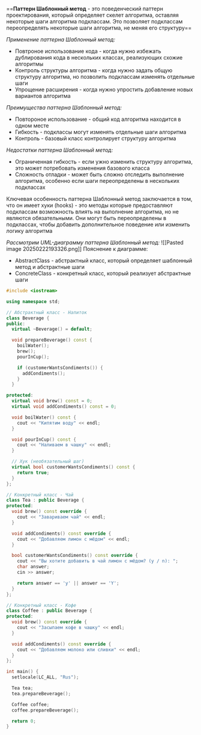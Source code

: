 ==**Паттерн Шаблонный метод** - это поведенческий паттерн проектирования, который определяет скелет алгоритма, оставляя некоторые шаги алгоритма подклассам. Это позволяет подклассам переопределять некоторые шаги алгоритма, не меняя его структуру==

*Применение паттерна Шаблонный метод:*
* Повтроное использование кода - когда нужно избежать дублирования кода в нескольких классах, реализующих схожие алгоритмы
* Контроль структуры алгоритма - когда нужно задать общую структуру алгоритма, но позволить подклассам изменять отдельные шаги
* Упрощение расширения - когда нужно упростить добавление новых вариантов алгоритма

*Преимущества паттерна Шаблонный метод:*
* Повтороное использование - общий код алгоритма находится в одном месте
* Гибкость - подклассы могут изменять отдельные шаги алгоритма
* Контроль - базовый класс контролирует структуру алгоритма

*Недостатки паттерна Шаблонный метод:*
* Ограниченная гибкость - если ужно изменить структуру алгоритма, это может потребовать изменения базового класса
* Сложность отладки - может быть сложно отследить выполнение алгоритма, особенно если шаги переопределены в нескольких подклассах

Ключевая особенность паттерна Шаблонный метод заключается в том, что он имеет хуки (hooks) - это методы которые предоставляют подклассам возможность влиять на выполнение алгоритма, но не являются обязательными. Они могут быть переопределены в подклассах, чтобы добавить дополнительное поведение или изменить логику алгоритма

*Рассмотрим UML-диаграмму паттерна Шаблонный метод:*
![[Pasted image 20250222193326.png]]
Пояснение к диаграмме:
* AbstractClass - абстрактный класс, который определяет шаблонный метод и абстрактные шаги
* ConcreteClass - конкретный класс, который реализует абстрактные шаги

```cpp
#include <iostream>

using namespace std;

// Абстрактный класс - Напиток
class Beverage {
public:
  virtual ~Beverage() = default;

  void prepareBeverage() const {
    boilWater();
    brew();
    pourInCup();

    if (customerWantsCondiments()) {
      addCondiments();
    }
  }

protected:
  virtual void brew() const = 0;
  virtual void addCondiments() const = 0;

  void boilWater() const {
    cout << "Кипятим воду" << endl;
  }

  void pourInCup() const {
    cout << "Наливаем в чашку" << endl;
  }

  // Хук (необязательный шаг)
  virtual bool customerWantsCondiments() const {
    return true;
  }
};

// Конкретный класс - Чай
class Tea : public Beverage {
protected:
  void brew() const override {
    cout << "Завариваем чай" << endl;
  }

  void addCondiments() const override {
    cout << "Добавляем лимон с мёдом" << endl;
  }

  bool customerWantsCondiments() const override {
    cout << "Вы хотите добавить в чай лимон с мёдом? (y / n): ";
    char answer;
    cin >> answer;

    return answer == 'y' || answer == 'Y';
  }
};

// Конкретный класс - Кофе
class Coffee : public Beverage {
protected:
  void brew() const override {
    cout << "Засыпаем кофе в чашку" << endl;
  }

  void addCondiments() const override {
    cout << "Добавляем молоко или сливки" << endl;
  }
};

int main() {
  setlocale(LC_ALL, "Rus");

  Tea tea;
  tea.prepareBeverage();

  Coffee coffee;
  coffee.prepareBeverage();

  return 0;
}
```